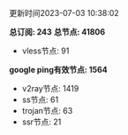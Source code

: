 更新时间2023-07-03 10:38:02

**总订阅: 243**
**总节点: 41806**
- vless节点: 91

**google ping有效节点: 1564**
- v2ray节点: 1419
- ss节点: 61
- trojan节点: 63
- ssr节点: 21
